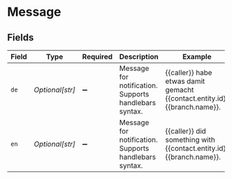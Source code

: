 # Message


## Fields

| Field                                                                      | Type                                                                       | Required                                                                   | Description                                                                | Example                                                                    |
| -------------------------------------------------------------------------- | -------------------------------------------------------------------------- | -------------------------------------------------------------------------- | -------------------------------------------------------------------------- | -------------------------------------------------------------------------- |
| `de`                                                                       | *Optional[str]*                                                            | :heavy_minus_sign:                                                         | Message for notification. Supports handlebars syntax.                      | {{caller}} habe etwas damit gemacht {{contact.entity.id}} {{branch.name}}. |
| `en`                                                                       | *Optional[str]*                                                            | :heavy_minus_sign:                                                         | Message for notification. Supports handlebars syntax.                      | {{caller}} did something with {{contact.entity.id}} {{branch.name}}.       |